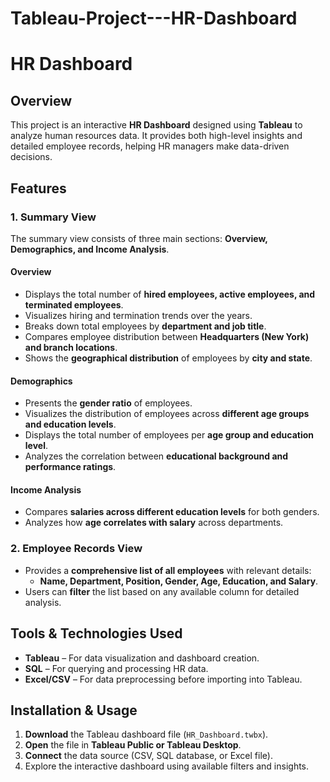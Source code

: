 # Tableau-Project---HR-Dashboard
# HR Dashboard

## Overview
This project is an interactive **HR Dashboard** designed using **Tableau** to analyze human resources data. It provides both high-level insights and detailed employee records, helping HR managers make data-driven decisions.

## Features
### 1. Summary View
The summary view consists of three main sections: **Overview, Demographics, and Income Analysis**.

#### **Overview**
- Displays the total number of **hired employees, active employees, and terminated employees**.
- Visualizes hiring and termination trends over the years.
- Breaks down total employees by **department and job title**.
- Compares employee distribution between **Headquarters (New York) and branch locations**.
- Shows the **geographical distribution** of employees by **city and state**.

#### **Demographics**
- Presents the **gender ratio** of employees.
- Visualizes the distribution of employees across **different age groups and education levels**.
- Displays the total number of employees per **age group and education level**.
- Analyzes the correlation between **educational background and performance ratings**.

#### **Income Analysis**
- Compares **salaries across different education levels** for both genders.
- Analyzes how **age correlates with salary** across departments.

### 2. Employee Records View
- Provides a **comprehensive list of all employees** with relevant details:
  - **Name, Department, Position, Gender, Age, Education, and Salary**.
- Users can **filter** the list based on any available column for detailed analysis.

## Tools & Technologies Used
- **Tableau** – For data visualization and dashboard creation.
- **SQL** – For querying and processing HR data.
- **Excel/CSV** – For data preprocessing before importing into Tableau.

## Installation & Usage
1. **Download** the Tableau dashboard file (`HR_Dashboard.twbx`).
2. **Open** the file in **Tableau Public or Tableau Desktop**.
3. **Connect** the data source (CSV, SQL database, or Excel file).
4. Explore the interactive dashboard using available filters and insights.
